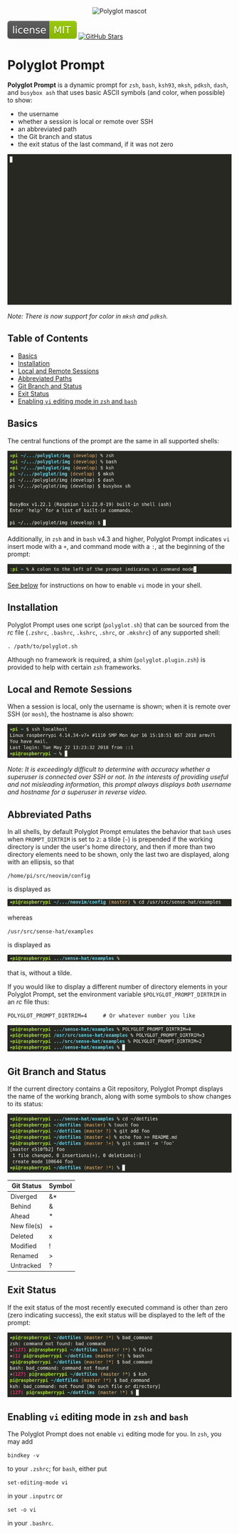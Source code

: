 <p align="center">
    <img src="img/polyglot_mascot.png" alt="Polyglot mascot">
</p>

[![License](img/mit_license.svg)](https://opensource.org/licenses/MIT)
[![GitHub Stars](https://img.shields.io/github/stars/agkozak/polyglot.svg)](https://github.com/agkozak/agkozak-zsh-theme/stargazers)

# Polyglot Prompt

**Polyglot Prompt** is a dynamic prompt for `zsh`, `bash`, `ksh93`, `mksh`, `pdksh`, `dash`, and `busybox ash` that uses basic ASCII symbols (and color, when possible) to show:

* the username
* whether a session is local or remote over SSH
* an abbreviated path
* the Git branch and status
* the exit status of the last command, if it was not zero

![Polyglot Prompt demo](img/demo.gif)

*Note: There is now support for color in `mksh` and `pdksh`.*

## Table of Contents

- [Basics](#basics)
- [Installation](#installation)
- [Local and Remote Sessions](#local-and-remote-sessions)
- [Abbreviated Paths](#abbreviated-paths)
- [Git Branch and Status](#git-branch-and-status)
- [Exit Status](#exit-status)
- [Enabling `vi` editing mode in `zsh` and `bash`](#enabling-vi-editing-mode-in-zsh-and-bash)

## Basics

The central functions of the prompt are the same in all supported shells:

![Polyglot working in several shells](img/polyglot-with-several-shells.png)

Additionally, in `zsh` and in `bash` v4.3 and higher, Polyglot Prompt indicates `vi` insert mode with a `+`, and command mode with a `:`, at the beginning of the prompt:

![`zsh` line editing](img/zsh-line-editing.png)

[See below](#enabling-vi-editing-mode-in-zsh-and-bash) for instructions on how to enable `vi` mode in your shell.

## Installation

Polyglot Prompt uses one script (`polyglot.sh`) that can be sourced from the *rc* file (`.zshrc`, `.bashrc`, `.kshrc`, `.shrc`, or `.mkshrc`) of any supported shell:

    . /path/to/polyglot.sh

Although no framework is required, a shim (`polyglot.plugin.zsh`) is provided to help with certain `zsh` frameworks.

## Local and Remote Sessions

When a session is local, only the username is shown; when it is remote over SSH (or `mosh`), the hostname is also shown:

![Local and remote sessions](img/local-and-remote-sessions.png)

*Note: It is exceedingly difficult to determine with accuracy whether a superuser is connected over SSH or not. In the interests of providing useful and not misleading information, this prompt always displays both username and hostname for a superuser in reverse video.*

## Abbreviated Paths

In all shells, by default Polyglot Prompt emulates the behavior that `bash` uses when `PROMPT_DIRTRIM` is set to `2`: a tilde (`~`) is prepended if the working directory is under the user's home directory, and then if more than two directory elements need to be shown, only the last two are displayed, along with an ellipsis, so that

    /home/pi/src/neovim/config

is displayed as

![~/.../neovim/config](img/abbreviated_paths_1.png)

whereas

    /usr/src/sense-hat/examples

is displayed as

![.../sense-hat/examples](img/abbreviated_paths_2.png)

that is, without a tilde.

If you would like to display a different number of directory elements in your Polyglot Prompt, set the environment variable `$POLYGLOT_PROMPT_DIRTRIM` in an *rc* file thus:

    POLYGLOT_PROMPT_DIRTRIM=4     # Or whatever number you like

![POLYGLOT_PROMPT_DIRTRIM examples](img/POLYGLOT_PROMPT_DIRTRIM_examples.png)

## Git Branch and Status

If the current directory contains a Git repository, Polyglot Prompt displays the name of the working branch, along with some symbols to show changes to its status:

![Git examples](img/git-examples.png)

Git Status | Symbol
--- | ---
Diverged | &\*
Behind | &
Ahead | \*
New file(s) | +
Deleted | x
Modified | !
Renamed | >
Untracked | ?

## Exit Status

If the exit status of the most recently executed command is other than zero (zero indicating success), the exit status will be displayed to the left of the prompt:

![Exit status displayed in `zsh`, `bash`, and `ksh`](img/exit-status.png)

## Enabling `vi` editing mode in `zsh` and `bash`

The Polyglot Prompt does not enable `vi` editing mode for you. In `zsh`, you may add

    bindkey -v

to your `.zshrc`; for `bash`, either put

    set-editing-mode vi

in your `.inputrc` or

    set -o vi

in your `.bashrc`.

